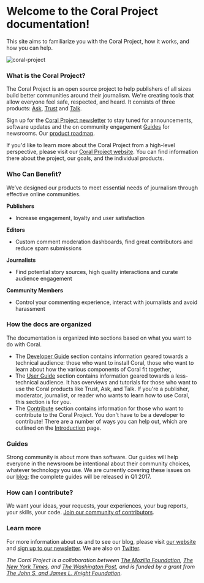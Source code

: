 # Welcome to the Coral Project documentation! 

This site aims to familiarize you with the Coral Project, how it works, and how you can help.

![coral-project](/images/the_coral_project_home.png) 

### What is the Coral Project?

The Coral Project is an open source project to help publishers of all sizes build better communities around their journalism. We're creating tools that allow everyone feel safe, respected, and heard. It consists of three products: [Ask](#ask), [Trust](#trust) and [Talk](#talk). 






Sign up for the [Coral Project newsletter](https://tinyletter.com/coralproject/subscribe/) to stay tuned for announcements, software updates and the on community engagement [Guides](#guides) for newsrooms. Our [product roadmap](products#roadmap).

If you'd like to learn more about the Coral Project from a high-level perspective, please visit our [ Coral Project website](https://www.coralproject.net). You can find information there about the project, our goals, and the individual products. 


### Who Can Benefit?

We’ve designed our products to meet essential needs of journalism through effective online communities.

**Publishers**

* Increase engagement, loyalty and user satisfaction

**Editors**

* Custom comment moderation dashboards, find great contributors and reduce spam submissions

**Journalists**

* Find potential story sources, high quality interactions and curate audience engagement

**Community Members**

* Control your commenting experience, interact with journalists and avoid harassment

### How the docs are organized

The documentation is organized into sections based on what you want to do with Coral.

* The [Developer Guide](developer) section contains information geared towards a technical audience: those who want to install Coral, those who want to learn about how the various components of Coral fit together,
* The [User Guide](user_guide) section contains information geared towards a less-technical audience. It has overviews and tutorials for those who want to use the Coral products like Trust, Ask, and Talk. If you're a publisher, moderator, journalist, or reader who wants to learn how to use Coral, this section is for you.
* The [Contribute](contribute) section contains information for those who want to contribute to the Coral Project. You don't have to be a developer to contribute! There are a number of ways you can help out, which are outlined on the [Introduction](contribute) page.


### Guides
Strong community is about more than software. Our guides will help everyone in the newsroom be intentional about their community choices, whatever technology you use. We are currently covering these issues on our [blog](https://coralproject.net); the complete guides will be released in Q1 2017.


### How can I contribute?

We want your ideas, your requests, your experiences, your bug reports, your skills, your code. [Join our community of contributors](contribute).



### Learn more

For more information about us and to see our blog, please visit [our website](https://coralproject.net) and [sign up to our newsletter](http://tinyletter.com/coralproject). We are also on [Twitter](https://twitter.com/coralproject).

_The Coral Project is a collaboration between [The Mozilla Foundation](https://www.mozilla.org/en-US/foundation/), [The New York Times](http://nytimes.com), and [The Washington Post](http://washingtonpost.com), and is funded by a grant from [The John S. and James L. Knight Foundation](http://knightfoundation.org)._
